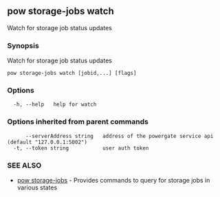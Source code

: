 ## pow storage-jobs watch

Watch for storage job status updates

### Synopsis

Watch for storage job status updates

```
pow storage-jobs watch [jobid,...] [flags]
```

### Options

```
  -h, --help   help for watch
```

### Options inherited from parent commands

```
      --serverAddress string   address of the powergate service api (default "127.0.0.1:5002")
  -t, --token string           user auth token
```

### SEE ALSO

-   [pow storage-jobs](pow_storage-jobs.md) - Provides commands to query for storage jobs in various states
